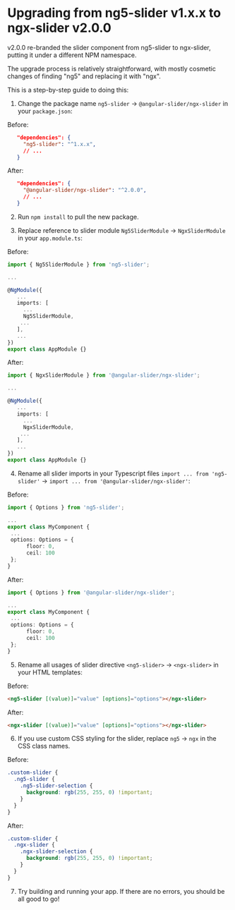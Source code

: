 # Upgrading from ng5-slider v1.x.x to ngx-slider v2.0.0

v2.0.0 re-branded the slider component from ng5-slider to ngx-slider, putting it under a different NPM namespace.

The upgrade process is relatively straightforward, with mostly cosmetic changes of finding "ng5" and replacing it with "ngx".

This is a step-by-step guide to doing this:

1. Change the package name `ng5-slider` -> `@angular-slider/ngx-slider` in your `package.json`:

Before:
```json
   "dependencies": {
     "ng5-slider": "^1.x.x",
     // ...
   }
```

After:
```json
   "dependencies": {
     "@angular-slider/ngx-slider": "^2.0.0",
     // ...
   }
```

2. Run `npm install` to pull the new package.

3. Replace reference to slider module `Ng5SliderModule` -> `NgxSliderModule` in your `app.module.ts`:

Before:
```typescript
import { Ng5SliderModule } from 'ng5-slider';

...

@NgModule({
   ...
   imports: [
     ...
     Ng5SliderModule,
    ...
   ],
   ...
})
export class AppModule {}
```

After:
```typescript
import { NgxSliderModule } from '@angular-slider/ngx-slider';

...

@NgModule({
   ...
   imports: [
     ...
     NgxSliderModule,
    ...
   ],
   ...
})
export class AppModule {}
```

4. Rename all slider imports in your Typescript files `import ... from 'ng5-slider'` -> `import ... from '@angular-slider/ngx-slider'`:

Before:
```typescript
import { Options } from 'ng5-slider';

...
export class MyComponent {
 ...
 options: Options = {
      floor: 0,
      ceil: 100
 };
}
```

After:
```typescript
import { Options } from '@angular-slider/ngx-slider';

...
export class MyComponent {
 ...
 options: Options = {
      floor: 0,
      ceil: 100
 };
}
```

5. Rename all usages of slider directive `<ng5-slider>` -> `<ngx-slider>` in your HTML templates:

Before:
```html
<ng5-slider [(value)]="value" [options]="options"></ngx-slider>
```

After:
```html
<ngx-slider [(value)]="value" [options]="options"></ngx-slider>
```

6. If you use custom CSS styling for the slider, replace `ng5` -> `ngx` in the CSS class names.

Before:
```scss
.custom-slider {
  .ng5-slider {
    .ng5-slider-selection {
      background: rgb(255, 255, 0) !important;
    }
  }
}
```

After:
```scss
.custom-slider {
  .ngx-slider {
    .ngx-slider-selection {
      background: rgb(255, 255, 0) !important;
    }
  }
}
```

7. Try building and running your app. If there are no errors, you should be all good to go!